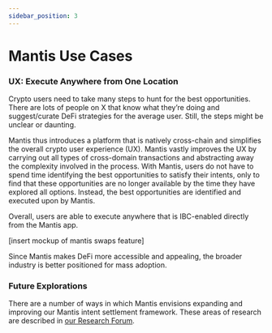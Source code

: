 ```yaml
---
sidebar_position: 3
---
```

# Mantis Use Cases

### UX: Execute Anywhere from One Location

Crypto users need to take many steps to hunt for the best opportunities. There are lots of people on X that know what they’re doing and suggest/curate DeFi strategies for the average user. Still, the steps might be unclear or daunting.

Mantis thus introduces a platform that is natively cross-chain and simplifies the overall crypto user experience (UX). Mantis vastly improves the UX by carrying out all types of cross-domain transactions and abstracting away the complexity involved in the process. With Mantis, users do not have to spend time identifying the best opportunities to satisfy their intents, only to find that these opportunities are no longer available by the time they have explored all options. Instead, the best opportunities are identified and executed upon by Mantis.

Overall, users are able to execute anywhere that is IBC-enabled directly from the Mantis app.

\[insert mockup of mantis swaps feature\]

Since Mantis makes DeFi more accessible and appealing, the broader industry is better positioned for mass adoption.

### Future Explorations

There are a number of ways in which Mantis envisions expanding and improving our Mantis intent settlement framework. These areas of research are described in [our Research Forum](https://research.composable.finance/t/the-research-rfp-program-current-rfps/309).
